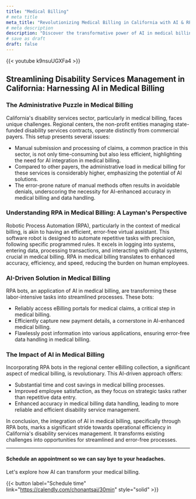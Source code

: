 ```yaml
---
title: "Medical Billing"
# meta title
meta_title: "Revolutionizing Medical Billing in California with AI & RPA Technology"
# meta description
description: "Discover the transformative power of AI in medical billing within California's disability services. Learn how RPA bots streamline administrative tasks, reduce errors, and enhance efficiency in medical billing. A game-changing solution for time and cost savings, improved data accuracy, and employee satisfaction in medical billing."
# save as draft
draft: false
---
```

{{< youtube k9nsuUGXFa4 >}}

## Streamlining Disability Services Management in California: Harnessing AI in Medical Billing

### The Administrative Puzzle in Medical Billing

California's disability services sector, particularly in medical billing, faces unique challenges. Regional centers, the non-profit entities managing state-funded disability services contracts, operate distinctly from commercial payers. This setup presents several issues:

- Manual submission and processing of claims, a common practice in this sector, is not only time-consuming but also less efficient, highlighting the need for AI integration in medical billing.
- Compared to other payers, the administrative load in medical billing for these services is considerably higher, emphasizing the potential of AI solutions.
- The error-prone nature of manual methods often results in avoidable denials, underscoring the necessity for AI-enhanced accuracy in medical billing and data handling.

### Understanding RPA in Medical Billing: A Layman's Perspective

Robotic Process Automation (RPA), particularly in the context of medical billing, is akin to having an efficient, error-free virtual assistant. This software robot is designed to automate repetitive tasks with precision, following specific programmed rules. It excels in logging into systems, entering data, processing transactions, and interacting with digital systems, crucial in medical billing. RPA in medical billing translates to enhanced accuracy, efficiency, and speed, reducing the burden on human employees.

### AI-Driven Solution in Medical Billing

RPA bots, an application of AI in medical billing, are transforming these labor-intensive tasks into streamlined processes. These bots:

- Reliably access eBilling portals for medical claims, a critical step in medical billing.
- Efficiently capture new payment details, a cornerstone in AI-enhanced medical billing.
- Flawlessly post information into various applications, ensuring error-free data handling in medical billing.

### The Impact of AI in Medical Billing

Incorporating RPA bots in the regional center eBilling collection, a significant aspect of medical billing, is revolutionary. This AI-driven approach offers:

- Substantial time and cost savings in medical billing processes.
- Improved employee satisfaction, as they focus on strategic tasks rather than repetitive data entry.
- Enhanced accuracy in medical billing data handling, leading to more reliable and efficient disability service management.

In conclusion, the integration of AI in medical billing, specifically through RPA bots, marks a significant stride towards operational efficiency in California's disability services management. It transforms existing challenges into opportunities for streamlined and error-free processes.

---

#### Schedule an appointment so we can say bye to your headaches.

Let's explore how AI can transform your medical billing. 

{{< button label="Schedule time" link="https://calendly.com/chonantsai/30min" style="solid" >}}